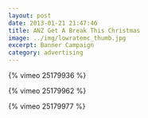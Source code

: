 ```yaml
---
layout: post
date: 2013-01-21 21:47:46
title: ANZ Get A Break This Christmas
image: ../img/lowratemc_thumb.jpg
excerpt: Banner Campaign
category: advertising
---
```


{% vimeo 25179936 %}

{% vimeo 25179962 %}

{% vimeo 25179977 %}